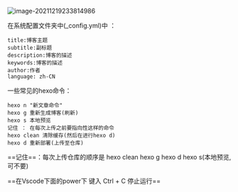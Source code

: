 ![image-20211219233814986](https://s2.loli.net/2021/12/19/bJFm8uTj1WUqdAG.png)

在系统配置文件夹中(_config.yml)中 ： 

~~~
title:博客主题
subtitle:副标题
description:博客的描述
keywords:博客的描述
author:作者
language: zh-CN

~~~

一些常见的hexo命令：

~~~
hexo n "新文章命令"
hexo g 重新生成博客(刷新)
hexo s 本地预览
记住 ： 在每次上传之前要指向性这样的命令
hexo clean 清除缓存(然后在进行hexo d)
hexo d 重新部署(上传至仓库)
~~~

==记住==：每次上传仓库的顺序是 hexo clean     hexo g      hexo d       hexo s(本地预览,可不要)

==在Vscode下面的power下 键入 Ctrl + C 停止运行==

